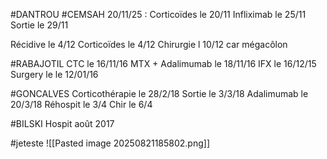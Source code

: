 #DANTROU
#CEMSAH
20/11/25 : 
Corticoïdes le 20/11
Infliximab le 25/11
Sortie le 29/11

Récidive le 4/12
Corticoïdes le 4/12
Chirurgie l 10/12 car mégacôlon

#RABAJOTIL
CTC le 16/11/16
MTX + Adalimumab le 18/11/16
IFX le 16/12/15
Surgery le le 12/01/16

#GONCALVES
Corticothérapie le 28/2/18
Sortie le 3/3/18
Adalimumab le 20/3/18
Réhospit le 3/4
Chir le 6/4

#BILSKI
Hospit août 2017


#jeteste
![[Pasted image 20250821185802.png]]